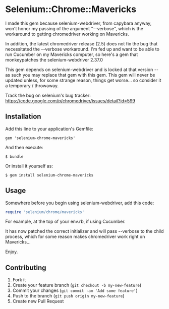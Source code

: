 # Selenium::Chrome::Mavericks

I made this gem because selenium-webdriver, from capybara anyway, won't
honor my passing of the argument "--verbose", which is the workaround to
getting chromedriver working on Mavericks.

In addition, the latest chromedriver release (2.5) does not fix the bug
that necessitated the --verbose workaround. I'm fed up and want to be
able to run Cucumber on my Mavericks computer, so here's a gem that
monkeypatches the selenium-webdriver 2.37.0

This gem depends on selenium-webdriver and is locked at that version --
as such you may replace that gem with this gem. This gem will never be
updated unless, for some strange reason, things get worse... so consider
it a temporary / throwaway.

Track the bug on selenium's bug tracker: https://code.google.com/p/chromedriver/issues/detail?id=599

## Installation

Add this line to your application's Gemfile:

    gem 'selenium-chrome-mavericks'

And then execute:

    $ bundle

Or install it yourself as:

    $ gem install selenium-chrome-mavericks

## Usage

Somewhere before you begin using selenium-webdriver, add this code:

```ruby
require 'selenium/chrome/mavericks'
```

For example, at the top of your env.rb, if using Cucumber.

It has now patched the correct initializer and will pass --verbose to
the child process, which for some reason makes chromedriver work right
on Mavericks...

Enjoy.

## Contributing

1. Fork it
2. Create your feature branch (`git checkout -b my-new-feature`)
3. Commit your changes (`git commit -am 'Add some feature'`)
4. Push to the branch (`git push origin my-new-feature`)
5. Create new Pull Request
